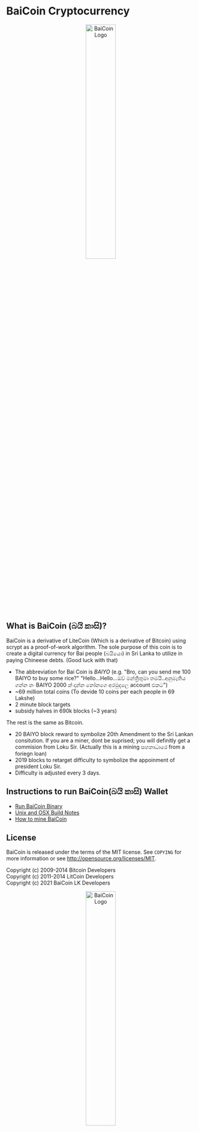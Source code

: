 BaiCoin Cryptocurrency
================================

<!-- ![alt text](https://raw.githubusercontent.com/tharindupr/BaiCoin/main/src/qt/res/icons/bitcoin.png)
 -->
<p align="center">
  <img src="https://raw.githubusercontent.com/tharindupr/BaiCoin/main/baicoin-logo.png" width=40% title="BaiCoin Logo">
</p>


What is BaiCoin (බයි කාසි)?
----------------

BaiCoin is a derivative of LiteCoin (Which is a derivative of Bitcoin) using scrypt as a proof-of-work algorithm. The sole purpose of this coin is to create a digital currency for Bai people (බයියො) in Sri Lanka to utilize in paying Chineese debts. (Good luck with that)

 - The abbreviation for Bai Coin is *BAIYO* (e.g. "Bro, can you send me 100 BAIYO‍ to buy some rice?" "Hello...Hello...ඔව් මන්ත්‍රිතුමා තමයි..අනුමැතිය ගන්න නං BAIYO 2000 ක් දාන්න නෝනගෙ අරමුදලෙ account එකට")
 - ~69 million total coins (To devide 10 coins per each people in 69 Lakshe)
 - 2 minute block targets
 - subsidy halves in 690k blocks (~3 years)
 

The rest is the same as Bitcoin.
 - 20 BAIYO block reward to symbolize 20th Amendment to the Sri Lankan consitution. If you are a miner, dont be suprised; you will definitly get a commision from Loku Sir. (Actually this is a mining සහනාධාරෙ from a foriegn loan)
 - 2019 blocks to retarget difficulty to symbolize the appoinment of president Loku Sir.
 - Difficulty is adjusted every 3 days. 


Instructions to run BaiCoin(බයි කාසි) Wallet
---------------------------------------------
- [Run BaiCoin Binary](https://github.com/tharindupr/BaiCoin/tree/main/bin)
- [Unix and OSX Build Notes](https://github.com/tharindupr/BaiCoin/blob/main/doc/readme-qt.rst)
- [How to mine BaiCoin](https://github.com/tharindupr/BaiCoin/tree/main/bin)


License
-------

BaiCoin is released under the terms of the MIT license. See `COPYING` for more
information or see http://opensource.org/licenses/MIT.


Copyright (c) 2009-2014 Bitcoin Developers<br>
Copyright (c) 2011-2014 LitCoin Developers<br>
Copyright (c) 2021 BaiCoin LK Developers<br>

<p align="center">
  <img src="https://raw.githubusercontent.com/tharindupr/BaiCoin/main/src/qt/res/images/flyer.png" width=40% title="BaiCoin Logo">
</p>

